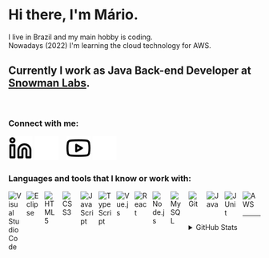 # Hi there, I'm Mário.

I live in Brazil and my main hobby is coding.  
Nowadays (2022) I'm learning the cloud technology for AWS.

## Currently I work as Java Back-end Developer at [Snowman Labs](https://www.snowmanlabs.com/).

<br />

### Connect with me:

[![website](./img/linkedin-light.svg)](https://www.linkedin.com/in/mario-dos-santos/?locale=en_US#gh-light-mode-only)
[![website](./img/linkedin-dark.svg)](https://www.linkedin.com/in/mario-dos-santos/?locale=en_US#gh-dark-mode-only)
&nbsp;&nbsp;
[![website](./img/youtube-light.svg)](https://www.youtube.com/channel/UCx9BN42apCX78Q2LK-mrnXw#gh-light-mode-only)
[![website](./img/youtube-dark.svg)](https://www.youtube.com/channel/UCx9BN42apCX78Q2LK-mrnXw#gh-dark-mode-only)

### Languages and tools that I know or work with:

<img align="left" alt="Visual Studio Code" width="26px" src="https://cdn.jsdelivr.net/gh/devicons/devicon/icons/vscode/vscode-original.svg" style="padding-right:10px;" />
<img align="left" alt="Eclipse" width="26px" src="https://www.eclipse.org/downloads/assets/public/images/logo-eclipse.png" style="padding-right:10px;" />
<img align="left" alt="HTML5" width="26px" src="https://cdn.jsdelivr.net/gh/devicons/devicon/icons/html5/html5-original.svg" style="padding-right:10px;" />
<img align="left" alt="CSS3" width="26px" src="https://cdn.jsdelivr.net/gh/devicons/devicon/icons/css3/css3-original.svg" style="padding-right:10px;" />
<img align="left" alt="JavaScript" width="26px" src="https://cdn.jsdelivr.net/gh/devicons/devicon/icons/javascript/javascript-original.svg" style="padding-right:10px;" />
<img align="left" alt="TypeScript" width="26px" src="https://cdn.jsdelivr.net/gh/devicons/devicon/icons/typescript/typescript-original.svg" style="padding-right:10px;" />
<img align="left" alt="Vue.js" width="26px" src="https://cdn.jsdelivr.net/gh/devicons/devicon/icons/vuejs/vuejs-original.svg" style="padding-right:10px;" />
<img align="left" alt="React" width="26px" src="https://cdn.jsdelivr.net/gh/devicons/devicon/icons/react/react-original.svg" style="padding-right:10px;" />
<img align="left" alt="Node.js" width="26px" src="https://cdn.jsdelivr.net/gh/devicons/devicon/icons/nodejs/nodejs-original.svg" style="padding-right:10px;" />
<img align="left" alt="MySQL" width="26px" src="https://cdn.jsdelivr.net/gh/devicons/devicon/icons/mysql/mysql-original.svg" style="padding-right:10px;" />
<img align="left" alt="Git" width="26px" src="https://cdn.jsdelivr.net/gh/devicons/devicon/icons/git/git-original.svg" style="padding-right:10px;" />
<img align="left" alt="Java" width="26px" src="https://cdn.jsdelivr.net/gh/devicons/devicon/icons/java/java-original.svg" style="padding-right:10px;" />
<img align="left" alt="JUnit" width="26px" src="https://junit.org/junit5/assets/img/junit5-logo.png" style="padding-right:10px;" />
<img align="left" alt="AWS" width="26px" src="https://cdn.jsdelivr.net/gh/devicons/devicon/icons/amazonwebservices/amazonwebservices-original.svg" style="padding-right:10px;" />

<br />
<br />

---

<details>
  <summary>GitHub Stats</summary>

  <img align="left" alt="My GitHub Stats" src="https://github-readme-stats.vercel.app/api?username=mario-mdsdev&show_icons=true&hide_border=false&title_color=ff652f&icon_color=FFE400&bg_color=09131B&text_color=ffffff&border_color=0c1a25" />

</details>
